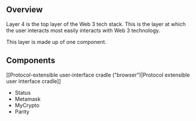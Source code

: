 ## Overview

Layer 4 is the top layer of the Web 3 tech stack. This is the layer at which the user interacts most easily interacts with Web 3 technology.

This layer is made up of one component.

## Components

[[Protocol-extensible user-interface cradle ("browser")|Protocol extensible user interface cradle]]

* Status
* Metamask
* MyCrypto
* Parity
